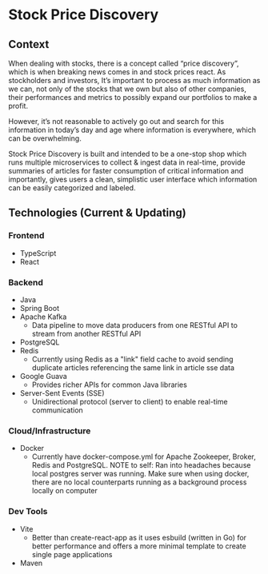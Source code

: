 # Stock Price Discovery

## Context
When dealing with stocks, there is a concept called “price discovery”, which is when breaking news comes in and stock 
prices react. As stockholders and investors, It’s important to process as much information as we can, not only of the
stocks that we own but also of other companies, their performances and metrics to possibly expand our portfolios to
make a profit.

However, it’s not reasonable to actively go out and search for this information in today’s day and age where
information is everywhere, which can be overwhelming.

Stock Price Discovery is built and intended to be a one-stop shop which runs multiple microservices to collect & ingest
data in real-time, provide summaries of articles for faster consumption of critical information and importantly,
gives users a clean, simplistic user interface which information can be easily categorized and labeled.

## Technologies (Current & Updating)
### Frontend
- TypeScript
- React
### Backend
- Java
- Spring Boot
- Apache Kafka
	- Data pipeline to move data producers from one RESTful API to stream from another RESTful API
- PostgreSQL
- Redis
	- Currently using Redis as a "link" field cache to avoid sending duplicate articles referencing the same link in article sse data
- Google Guava
	- Provides richer APIs for common Java libraries
- Server-Sent Events (SSE)
	- Unidirectional protocol (server to client) to enable real-time communication
### Cloud/Infrastructure
- Docker
	- Currently have docker-compose.yml for Apache Zookeeper, Broker, Redis and PostgreSQL. NOTE to self: Ran into headaches because local postgres server was running. Make sure when using docker, there are no local counterparts running as a background process locally on computer
### Dev Tools
- Vite
	- Better than create-react-app as it uses esbuild (written in Go) for better performance and offers a more minimal template to create single page applications
- Maven
